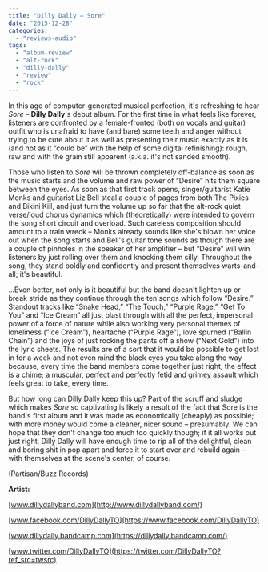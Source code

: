 ```yaml
---
title: "Dilly Dally – Sore"
date: "2015-12-28"
categories: 
  - "reviews-audio"
tags: 
  - "album-review"
  - "alt-rock"
  - "dilly-dally"
  - "review"
  - "rock"
---
```


In this age of computer-generated musical perfection, it's refreshing to hear _Sore_ – **Dilly Dally**'s debut album. For the first time in what feels like forever, listeners are confronted by a female-fronted (both on vocals and guitar) outfit who is unafraid to have (and bare) some teeth and anger without trying to be cute about it as well as presenting their music exactly as it is (and not as it “could be” with the help of some digital refinishing): rough, raw and with the grain still apparent (a.k.a. it's not sanded smooth).

Those who listen to _Sore_ will be thrown completely off-balance as soon as the music starts and the volume and raw power of “Desire” hits them square between the eyes. As soon as that first track opens, singer/guitarist Katie Monks and guitarist Liz Bell steal a couple of pages from both The Pixies and Bikini Kill, and just turn the volume up so far that the alt-rock quiet verse/loud chorus dynamics which (theoretically) were intended to govern the song short circuit and overload. Such careless composition should amount to a train wreck – Monks already sounds like she's blown her voice out when the song starts and Bell's guitar tone sounds as though there are a couple of pinholes in the speaker of her amplifier – but “Desire” will win listeners by just rolling over them and knocking them silly. Throughout the song, they stand boldly and confidently and present themselves warts-and-all; it's beautiful.

...Even better, not only is it beautiful but the band doesn't lighten up or break stride as they continue through the ten songs which follow “Desire.” Standout tracks like “Snake Head,” “The Touch,” “Purple Rage,” “Get To You” and “Ice Cream” all just blast through with all the perfect, impersonal power of a force of nature while also working very personal themes of loneliness (“Ice Cream”), heartache (“Purple Rage”), love spurned (“Ballin Chain”) and the joys of just rocking the pants off a show (“Next Gold”) into the lyric sheets. The results are of a sort that it would be possible to get lost in for a week and not even mind the black eyes you take along the way because, every time the band members come together just right, the effect is a chime; a muscular, perfect and perfectly fetid and grimey assault which feels great to take, every time.

But how long can Dilly Dally keep this up? Part of the scruff and sludge which makes _Sore_ so captivating is likely a result of the fact that Sore is the band's first album and it was made as economically (cheaply) as possible; with more money would come a cleaner, nicer sound – presumably. We can hope that they don't change too much too quickly though; if it all works out just right, Dilly Dally will have enough time to rip all of the delightful, clean and boring shit in pop apart and force it to start over and rebuild again – with themselves at the scene's center, of course.

(Partisan/Buzz Records)

**Artist:**

[www.dillydallyband.com](http://www.dillydallyband.com/)

[www.facebook.com/DillyDallyTO](https://www.facebook.com/DillyDallyTO)

[www.dillydally.bandcamp.com](https://dillydally.bandcamp.com/)

[www.twitter.com/DillyDallyTO](https://twitter.com/DillyDallyTO?ref_src=twsrc)
